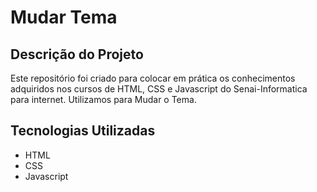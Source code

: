 # Mudar Tema

## Descrição do Projeto

Este repositório foi criado para colocar em prática os conhecimentos adquiridos nos cursos de HTML, CSS e Javascript do Senai-Informatica para internet. Utilizamos para Mudar o Tema.

## Tecnologias Utilizadas

* HTML
* CSS
* Javascript
